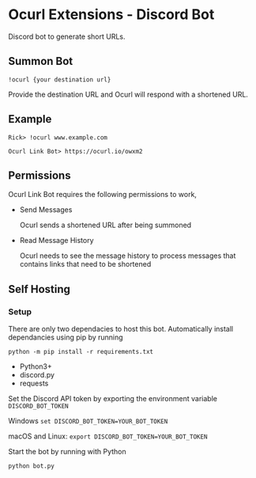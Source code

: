 # Ocurl Extensions - Discord Bot

Discord bot to generate short URLs.

## Summon Bot
`!ocurl {your destination url}`

Provide the destination URL and Ocurl will respond with a shortened URL.

## Example

`Rick> !ocurl www.example.com`


`Ocurl Link Bot> https://ocurl.io/owxm2`

## Permissions
Ocurl Link Bot requires the following permissions to work,
- Send Messages

  Ocurl sends a shortened URL after being summoned

- Read Message History

  Ocurl needs to see the message history to process messages that contains links that need to be shortened

## Self Hosting
### Setup
There are only two dependacies to host this bot. Automatically install dependancies using pip by running

`python -m pip install -r requirements.txt`

- Python3+
- discord.py
- requests

Set the Discord API token by exporting the environment variable `DISCORD_BOT_TOKEN`

Windows
`set DISCORD_BOT_TOKEN=YOUR_BOT_TOKEN`

macOS and Linux:
`export DISCORD_BOT_TOKEN=YOUR_BOT_TOKEN`

Start the bot by running with Python

`python bot.py`
